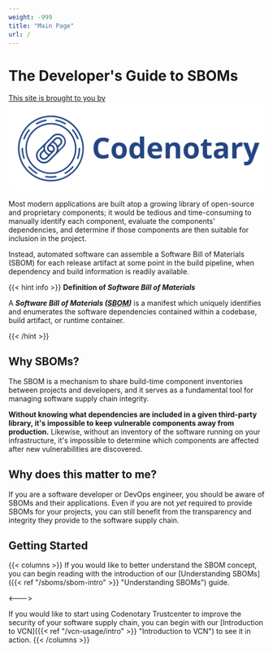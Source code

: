 ```yaml
---
weight: -999
title: "Main Page"
url: /
---
```


<h1 class="site-heading">The Developer's Guide to SBOMs</h1>

<div class="publisher-info">
  <a href="https://codenotary.com" class="publisher-link">
    <span class="publisher-attribution">This site is brought to you by</span>
    <img src="codenotary.svg" alt="Codenotary" class="codenotary-logo">
  </a>
</div>

Most modern applications are built atop a growing library of open-source and proprietary components; it would be tedious and time-consuming to manually identify each component, evaluate the components' dependencies, and determine if those components are then suitable for inclusion in the project.

Instead, automated software can assemble a Software Bill of Materials (SBOM) for each release artifact at some point in the build pipeline, when dependency and build information is readily available.

{{< hint info >}}
**Definition of *Software Bill of Materials***

A <strong><dfn title="software bill of materials">Software Bill of Materials (<abbr title="software bill of materials">SBOM</abbr>)</dfn></strong> is a manifest which uniquely identifies and enumerates the software dependencies contained within a codebase, build artifact, or runtime container.

{{< /hint >}}

## Why SBOMs?

The SBOM is a mechanism to share build-time component inventories between projects and developers, and it serves as a fundamental tool for managing software supply chain integrity.

**Without knowing what dependencies are included in a given third-party library, it's impossible to keep vulnerable components away from production.** Likewise, without an inventory of the software running on your infrastructure, it's impossible to determine which components are affected after new vulnerabilities are discovered.

## Why does this matter to me?

If you are a software developer or DevOps engineer, you should be aware of SBOMs and their applications. Even if you are not *yet* required to provide SBOMs for your projects, you can still benefit from the transparency and integrity they provide to the software supply chain.

## Getting Started

{{< columns >}}
If you would like to better understand the SBOM concept, you can begin reading with the introduction of our [Understanding SBOMs]({{< ref "/sboms/sbom-intro" >}} "Understanding SBOMs") guide.

<--->

If you would like to start using Codenotary Trustcenter to improve the security of your software supply chain, you can begin with our [Introduction to VCN]({{< ref "/vcn-usage/intro" >}} "Introduction to VCN") to see it in action.
{{< /columns >}}
